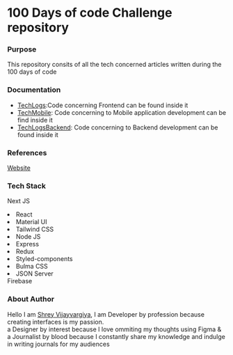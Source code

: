 <h1>100 Days of code Challenge repository</h1>


<h3>Purpose</h3>
<p>This repository consits of all the tech concerned articles written during the 100 days of code</p>


<h3>Documentation</h3>
<ul>
  <li><a href="https://github.com/shreyvijayvargiya/iHateReadingLogs/tree/main/TechLogs">TechLogs<a>:Code concerning Frontend can be found inside it</li>
  <li><a href="https://github.com/shreyvijayvargiya/iHateReadingLogs/tree/main/TechLogsMobile">TechMobile<a>: Code concerning to Mobile application development can be find inside it</li>
    <li><a href="https://github.com/shreyvijayvargiya/iHateReadingLogs/tree/main/TechLogsBackend">TechLogsBackend<a>: Code concerning to Backend development can be found inside it</li>
</ul>

<h3>References</h3>
<a href="https://www.ihatereading.in/logs">Website</a>


<h3>Tech Stack</h3>
<p>Next JS</p>
<li>React</li>
<li>Material UI</li>
<li>Tailwind CSS</li>
<li>Node JS</li>
<li>Express</li>
<li>Redux</li>
<li>Styled-components</li>
<li>Bulma CSS</li>
<li>JSON Server</li>
</li>Firebase</li>



<h3>About Author</h3>
<p>Hello I am <a href="https://shreyvijayvargiya26.medium.com/">Shrey Vijayvargiya</a>, I am Developer by profession because creating interfaces is my passion. 
  <br /> a Designer by interest because I love ommiting my thoughts using Figma & <br />a Journalist by blood because I constantly share my knowledge and indulge in writing journals for my audiences</p>



